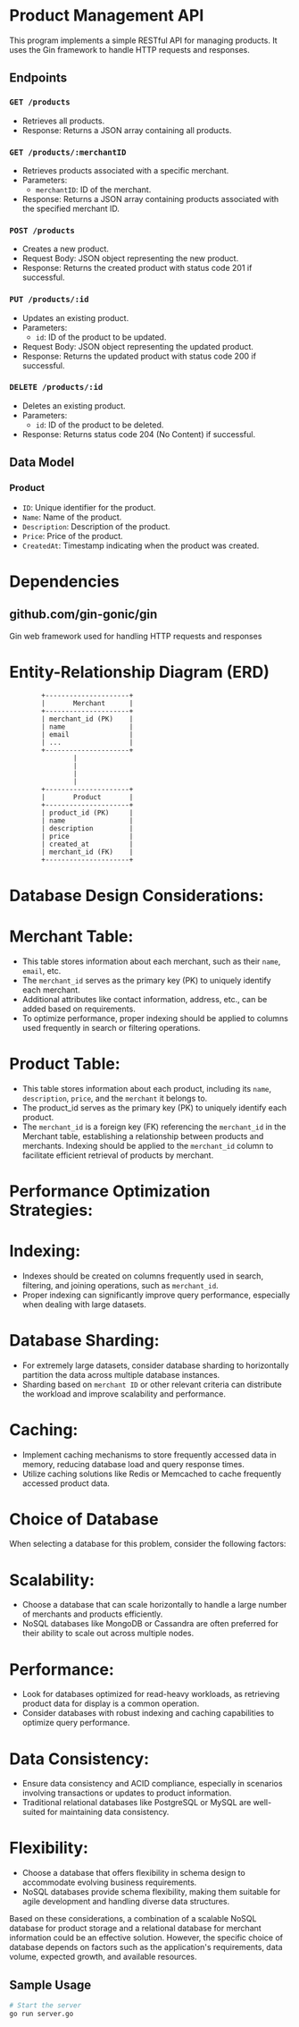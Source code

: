 

# Product Management API

This program implements a simple RESTful API for managing products. It uses the Gin framework to handle HTTP requests and responses.

## Endpoints

### `GET /products`
- Retrieves all products.
- Response: Returns a JSON array containing all products.

### `GET /products/:merchantID`
- Retrieves products associated with a specific merchant.
- Parameters:
  - `merchantID`: ID of the merchant.
- Response: Returns a JSON array containing products associated with the specified merchant ID.

### `POST /products`
- Creates a new product.
- Request Body: JSON object representing the new product.
- Response: Returns the created product with status code 201 if successful.

### `PUT /products/:id`
- Updates an existing product.
- Parameters:
  - `id`: ID of the product to be updated.
- Request Body: JSON object representing the updated product.
- Response: Returns the updated product with status code 200 if successful.

### `DELETE /products/:id`
- Deletes an existing product.
- Parameters:
  - `id`: ID of the product to be deleted.
- Response: Returns status code 204 (No Content) if successful.

## Data Model

### Product
- `ID`: Unique identifier for the product.
- `Name`: Name of the product.
- `Description`: Description of the product.
- `Price`: Price of the product.
- `CreatedAt`: Timestamp indicating when the product was created.



#  Dependencies

## github.com/gin-gonic/gin
Gin web framework used for handling HTTP requests and responses




#     Entity-Relationship Diagram (ERD)


            +---------------------+
            |       Merchant      |
            +---------------------+
            | merchant_id (PK)    |
            | name                |
            | email               |
            | ...                 |
            +---------------------+
                    |
                    |
                    |
                    |
            +---------------------+
            |       Product       |
            +---------------------+
            | product_id (PK)     |
            | name                |
            | description         |
            | price               |
            | created_at          |
            | merchant_id (FK)    |
            +---------------------+


#     Database Design Considerations:


# Merchant Table:
- This table stores information about each merchant, such as their `name`, `email`, etc.
- The `merchant_id` serves as the primary key (PK) to uniquely identify each merchant.
- Additional attributes like contact information, address, etc., can be added based on requirements.
- To optimize performance, proper indexing should be applied to columns used frequently in search or filtering operations.

# Product Table:

- This table stores information about each product, including its `name`, `description`, `price`, and the `merchant` it belongs to.
- The product_id serves as the primary key (PK) to uniquely identify each product.
- The `merchant_id` is a foreign key (FK) referencing the `merchant_id` in the Merchant table, establishing a relationship between products and merchants.
Indexing should be applied to the `merchant_id` column to facilitate efficient retrieval of products by merchant.
 
#  Performance Optimization Strategies:


# Indexing:
- Indexes should be created on columns frequently used in search, filtering, and joining operations, such as `merchant_id`.
- Proper indexing can significantly improve query performance, especially when dealing with large datasets.

# Database Sharding:

- For extremely large datasets, consider database sharding to horizontally partition the data across multiple database instances.
- Sharding based on `merchant ID` or other relevant criteria can distribute the workload and improve scalability and performance.

# Caching:

- Implement caching mechanisms to store frequently accessed data in memory, reducing database load and query response times.
- Utilize caching solutions like Redis or Memcached to cache frequently accessed product data.

#        Choice of Database

When selecting a database for this problem, consider the following factors:

# Scalability:

- Choose a database that can scale horizontally to handle a large number of merchants and products efficiently.
- NoSQL databases like MongoDB or Cassandra are often preferred for their ability to scale out across multiple nodes.


# Performance:

- Look for databases optimized for read-heavy workloads, as retrieving product data for display is a common operation.
- Consider databases with robust indexing and caching capabilities to optimize query performance.

# Data Consistency:

- Ensure data consistency and ACID compliance, especially in scenarios involving transactions or updates to product information.
- Traditional relational databases like PostgreSQL or MySQL are well-suited for maintaining data consistency.

# Flexibility:

- Choose a database that offers flexibility in schema design to accommodate evolving business requirements.
- NoSQL databases provide schema flexibility, making them suitable for agile development and handling diverse data structures.

Based on these considerations, a combination of a scalable NoSQL database for product storage and a relational database for merchant information could be an effective solution. However, the specific choice of database depends on factors such as the application's requirements, data volume, expected growth, and available resources.


## Sample Usage


```bash
# Start the server
go run server.go